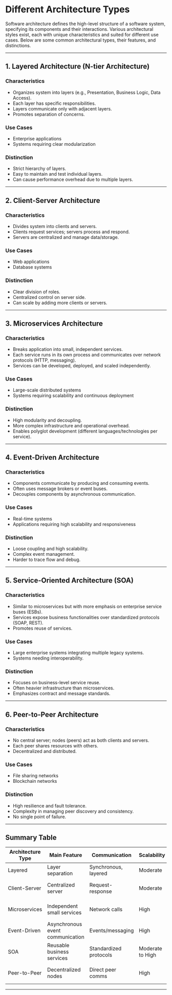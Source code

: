 # Different Architecture Types

Software architecture defines the high-level structure of a software system, specifying its components and their interactions. Various architectural styles exist, each with unique characteristics and suited for different use cases. Below are some common architectural types, their features, and distinctions.

---

## 1. Layered Architecture (N-tier Architecture)

### Characteristics
- Organizes system into layers (e.g., Presentation, Business Logic, Data Access).
- Each layer has specific responsibilities.
- Layers communicate only with adjacent layers.
- Promotes separation of concerns.

### Use Cases
- Enterprise applications
- Systems requiring clear modularization

### Distinction
- Strict hierarchy of layers.
- Easy to maintain and test individual layers.
- Can cause performance overhead due to multiple layers.

---

## 2. Client-Server Architecture

### Characteristics
- Divides system into clients and servers.
- Clients request services; servers process and respond.
- Servers are centralized and manage data/storage.

### Use Cases
- Web applications
- Database systems

### Distinction
- Clear division of roles.
- Centralized control on server side.
- Can scale by adding more clients or servers.

---

## 3. Microservices Architecture

### Characteristics
- Breaks application into small, independent services.
- Each service runs in its own process and communicates over network protocols (HTTP, messaging).
- Services can be developed, deployed, and scaled independently.

### Use Cases
- Large-scale distributed systems
- Systems requiring scalability and continuous deployment

### Distinction
- High modularity and decoupling.
- More complex infrastructure and operational overhead.
- Enables polyglot development (different languages/technologies per service).

---

## 4. Event-Driven Architecture

### Characteristics
- Components communicate by producing and consuming events.
- Often uses message brokers or event buses.
- Decouples components by asynchronous communication.

### Use Cases
- Real-time systems
- Applications requiring high scalability and responsiveness

### Distinction
- Loose coupling and high scalability.
- Complex event management.
- Harder to trace flow and debug.

---

## 5. Service-Oriented Architecture (SOA)

### Characteristics
- Similar to microservices but with more emphasis on enterprise service buses (ESBs).
- Services expose business functionalities over standardized protocols (SOAP, REST).
- Promotes reuse of services.

### Use Cases
- Large enterprise systems integrating multiple legacy systems.
- Systems needing interoperability.

### Distinction
- Focuses on business-level service reuse.
- Often heavier infrastructure than microservices.
- Emphasizes contract and message standards.

---

## 6. Peer-to-Peer Architecture

### Characteristics
- No central server; nodes (peers) act as both clients and servers.
- Each peer shares resources with others.
- Decentralized and distributed.

### Use Cases
- File sharing networks
- Blockchain networks

### Distinction
- High resilience and fault tolerance.
- Complexity in managing peer discovery and consistency.
- No single point of failure.

---

## Summary Table

| Architecture Type    | Main Feature                         | Communication        | Scalability       | Complexity      | Use Cases                  |
|---------------------|------------------------------------|---------------------|-------------------|-----------------|----------------------------|
| Layered             | Layer separation                   | Synchronous, layered| Moderate          | Low to Moderate | Enterprise apps             |
| Client-Server       | Centralized server                 | Request-response    | Moderate          | Low             | Web apps, DB systems        |
| Microservices       | Independent small services         | Network calls       | High              | High            | Large distributed systems   |
| Event-Driven        | Asynchronous event communication   | Events/messaging    | High              | High            | Real-time, scalable systems |
| SOA                 | Reusable business services         | Standardized protocols| Moderate to High | High            | Enterprise integration      |
| Peer-to-Peer        | Decentralized nodes                | Direct peer comms   | High              | High            | File sharing, blockchain    |

---

